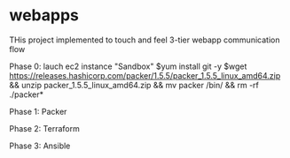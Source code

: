 # webapps
THis project implemented to touch and feel 3-tier webapp communication flow 

Phase 0: lauch ec2 instance "Sandbox"
$yum install git -y
$wget https://releases.hashicorp.com/packer/1.5.5/packer_1.5.5_linux_amd64.zip && unzip packer_1.5.5_linux_amd64.zip && mv packer /bin/ && rm -rf ./packer*


Phase 1: Packer






Phase 2: Terraform





Phase 3: Ansible
